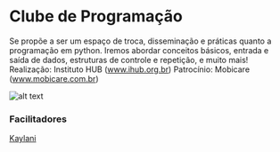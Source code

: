 # Clube de Programação

Se propõe a ser um espaço de troca, disseminação e práticas quanto a programação em python. Iremos abordar conceitos básicos, entrada e saída de dados, estruturas de controle e repetição, e muito mais! Realização: Instituto HUB (www.ihub.org.br) Patrocínio: Mobicare (www.mobicare.com.br)


![alt text](https://github.com/instituto-hub/ClubeDeProgramacao/blob/master/Turma%20%231/Imagens/clube%20de%20programa%C3%A7%C3%A3o-01%20(1).png)



### Facilitadores

[Kaylani](https://github.com/kaylani2)
